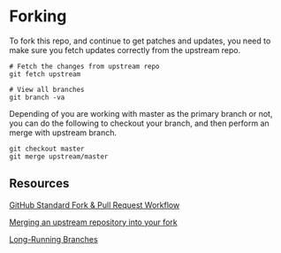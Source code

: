 # Forking

To fork this repo, and continue to get patches and updates, you need to make sure you fetch updates correctly from the upstream repo.

```
# Fetch the changes from upstream repo
git fetch upstream

# View all branches
git branch -va
```

Depending of you are working with master as the primary branch or not, you can do the following to checkout your branch, and then
perform an merge with upstream branch.

```
git checkout master
git merge upstream/master
```

## Resources

[GitHub Standard Fork & Pull Request Workflow](https://gist.github.com/Chaser324/ce0505fbed06b947d962)

[Merging an upstream repository into your fork](https://help.github.com/articles/merging-an-upstream-repository-into-your-fork/)

[Long-Running Branches](https://github.com/dotnet/llilc/blob/master/Documentation/Long-Running-Branch-Workflow.md)
